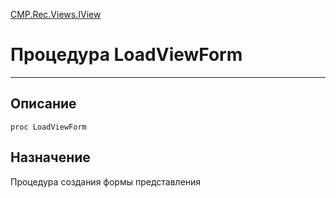 ﻿---
Link: CMP.Rec.Views.IView.@LoadViewForm
---

<!---  Навигация
[Имя проекта](#) :
-->
[CMP.Rec.Views.IView](Default)

# Процедура LoadViewForm
---

## Описание

    proc LoadViewForm

<!--
## Аргументы{#Args}

### Аргумент1

Описание аргумента 1
-->

## Назначение

Процедура создания формы представления

<!--
## Пример

    LoadViewForm...
-->

